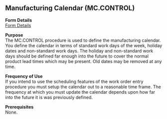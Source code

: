 ##  Manufacturing Calendar (MC.CONTROL)

<PageHeader />

**Form Details**  
[ Form Details ](MC-CONTROL-1/README.md)   

**Purpose**  
The MC.CONTROL procedure is used to define the manufacturing calendar. You
define the calendar in terms of standard work days of the week, holiday dates
and non-standard work days. The holiday and non-standard work days should be
defined far enough into the future to cover the normal product lead times
which may be present. Old dates may be removed at any time.

**Frequency of Use**  
If you intend to use the scheduling features of the work order entry procedure
you must setup the calendar out to a reasonable time frame. The frequency at
which you must update the calendar depends upon how far into the future it is
was previously defined.

**Prerequisites**  
None.

<badge text= "Version 8.10.57" vertical="middle" />

<PageFooter />